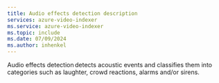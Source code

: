 ```yaml
---
title: Audio effects detection description
services: azure-video-indexer
ms.service: azure-video-indexer
ms.topic: include
ms.date: 07/09/2024
ms.author: inhenkel
---
```


Audio effects detection detects acoustic events and classifies them into categories such as laughter, crowd reactions, alarms and/or sirens.
